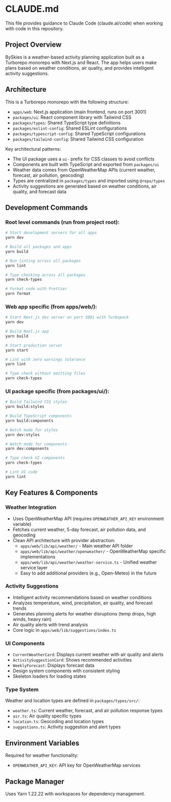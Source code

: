 # CLAUDE.md

This file provides guidance to Claude Code (claude.ai/code) when working with code in this repository.

## Project Overview

BySkies is a weather-based activity planning application built as a Turborepo monorepo with Next.js and React. The app helps users make plans based on weather conditions, air quality, and provides intelligent activity suggestions.

## Architecture

This is a Turborepo monorepo with the following structure:
- `apps/web`: Next.js application (main frontend, runs on port 3001)
- `packages/ui`: React component library with Tailwind CSS
- `packages/types`: Shared TypeScript type definitions
- `packages/eslint-config`: Shared ESLint configurations
- `packages/typescript-config`: Shared TypeScript configurations  
- `packages/tailwind-config`: Shared Tailwind CSS configuration

Key architectural patterns:
- The UI package uses a `ui-` prefix for CSS classes to avoid conflicts
- Components are built with TypeScript and exported from `packages/ui`
- Weather data comes from OpenWeatherMap APIs (current weather, forecast, air pollution, geocoding)
- Types are centralized in `packages/types` and imported using `@repo/types`
- Activity suggestions are generated based on weather conditions, air quality, and forecast data

## Development Commands

### Root level commands (run from project root):
```bash
# Start development servers for all apps
yarn dev

# Build all packages and apps
yarn build

# Run linting across all packages
yarn lint

# Type checking across all packages  
yarn check-types

# Format code with Prettier
yarn format
```

### Web app specific (from apps/web/):
```bash
# Start Next.js dev server on port 3001 with Turbopack
yarn dev

# Build Next.js app
yarn build

# Start production server
yarn start

# Lint with zero warnings tolerance
yarn lint

# Type check without emitting files
yarn check-types
```

### UI package specific (from packages/ui/):
```bash
# Build Tailwind CSS styles
yarn build:styles

# Build TypeScript components
yarn build:components

# Watch mode for styles
yarn dev:styles

# Watch mode for components  
yarn dev:components

# Type check UI components
yarn check-types

# Lint UI code
yarn lint
```

## Key Features & Components

### Weather Integration
- Uses OpenWeatherMap API (requires `OPENWEATHER_API_KEY` environment variable)
- Fetches current weather, 5-day forecast, air pollution data, and geocoding
- Clean API architecture with provider abstraction:
  - `apps/web/lib/api/weather/` - Main weather API folder
  - `apps/web/lib/api/weather/openweather/` - OpenWeatherMap specific implementations
  - `apps/web/lib/api/weather/weather-service.ts` - Unified weather service layer
  - Easy to add additional providers (e.g., Open-Meteo) in the future

### Activity Suggestions
- Intelligent activity recommendations based on weather conditions
- Analyzes temperature, wind, precipitation, air quality, and forecast trends
- Generates planning alerts for weather disruptions (temp drops, high winds, heavy rain)
- Air quality alerts with trend analysis
- Core logic in `apps/web/lib/suggestions/index.ts`

### UI Components
- `CurrentWeatherCard`: Displays current weather with air quality and alerts
- `ActivitySuggestionCard`: Shows recommended activities 
- `WeeklyForecast`: Displays forecast data
- Design system components with consistent styling
- Skeleton loaders for loading states

### Type System
Weather and location types are defined in `packages/types/src/`:
- `weather.ts`: Current weather, forecast, and air pollution response types
- `air.ts`: Air quality specific types
- `location.ts`: Geocoding and location types  
- `suggestions.ts`: Activity suggestion and alert types

## Environment Variables

Required for weather functionality:
- `OPENWEATHER_API_KEY`: API key for OpenWeatherMap services

## Package Manager

Uses Yarn 1.22.22 with workspaces for dependency management.